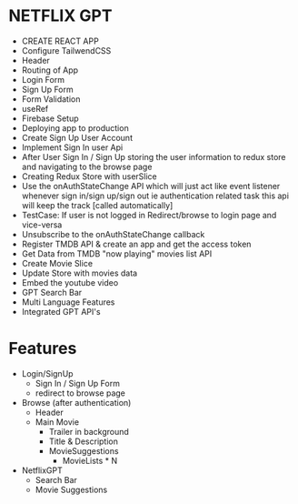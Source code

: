 # NETFLIX GPT

- CREATE REACT APP
- Configure TailwendCSS
- Header
- Routing of App
- Login Form
- Sign Up Form
- Form Validation
- useRef
- Firebase Setup
- Deploying app to production
- Create Sign Up User Account
- Implement Sign In user Api
- After User Sign In / Sign Up storing the user information to redux store and navigating to the browse page
- Creating Redux Store with userSlice
- Use the onAuthStateChange API which will just act like event listener whenever sign in/sign up/sign out ie authentication related task this api will keep the track [called automatically] 
- TestCase: If user is not logged in Redirect/browse to login page and vice-versa
- Unsubscribe to the onAuthStateChange callback
- Register TMDB API & create an app and get the access token
- Get Data from TMDB "now playing" movies list API
- Create Movie Slice 
- Update Store with movies data
- Embed the youtube video
- GPT Search Bar 
- Multi Language Features 
- Integrated GPT API's

# Features

- Login/SignUp
  - Sign In / Sign Up Form
  - redirect to browse page
- Browse (after authentication)
  - Header
  - Main Movie
    - Trailer in background
    - Title & Description
    - MovieSuggestions
      - MovieLists \* N
- NetflixGPT
  - Search Bar
  - Movie Suggestions

